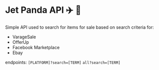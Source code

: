 # Jet Panda API ✈️ 🐼

Simple API used to search for items for sale based on search criteria for:
 - VarageSale
 - OfferUp
 - Facebook Marketplace
 - Ebay

endpoints:
`[PLATFORM]?search=[TERM]`
`all?search=[TERM]`